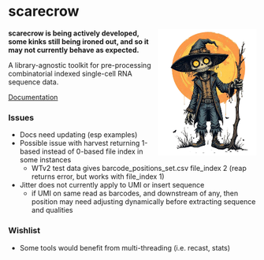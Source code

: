 # scarecrow

<img style="float:right;width:200px;" src="./img/scarecrow.png" alt="scarecrow"/>

**scarecrow is being actively developed, some kinks still being ironed out, and so it may not currently behave as expected.**

A library-agnostic toolkit for pre-processing combinatorial indexed single-cell RNA sequence data.

[Documentation](docs/root.md)

### Issues

* Docs need updating (esp examples)
* Possible issue with harvest returning 1-based instead of 0-based file index in some instances
  - WTv2 test data gives barcode_positions_set.csv file_index 2 (reap returns error, but works with file_index 1)
* Jitter does not currently apply to UMI or insert sequence
  - if UMI on same read as barcodes, and downstream of any, then position may need adjusting dynamically before extracting sequence and qualities

### Wishlist

* Some tools would benefit from multi-threading (i.e. recast, stats)
